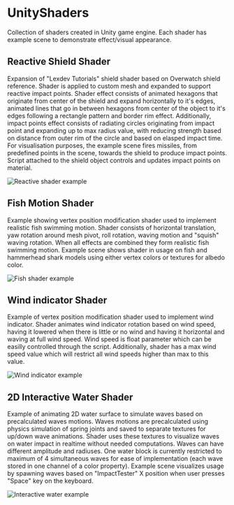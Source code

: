 # UnityShaders
Collection of shaders created in Unity game engine. Each shader has example scene to demonstrate effect/visual appearance.

## Reactive Shield Shader
Expansion of "Lexdev Tutorials" shield shader based on Overwatch shield reference. Shader is applied to custom mesh and expanded to support reactive impact points.
Shader effect consists of animated hexagons that originate from center of the shield and expand horizontally to it's edges, animated lines that go in between hexagons
from center of the object to it's edges following a rectangle pattern and border rim effect. Additionally, impact points effect consists of radiating circles originating from 
impact point and expanding up to max radius value, with reducing strength based on distance from outer rim of the circle and based on elasped impact time. For visualisation purposes,
the example scene fires missiles, from predefined points in the scene, towards the shield to produce impact points. Script attached to the shield object controls and updates 
impact points on material.

![Reactive shader example](ExampleVideos/ReactiveShield.gif)

## Fish Motion Shader
Example showing vertex position modification shader used to implement realistic fish swimming motion. Shader consists of horizontal translation, yaw rotation around
mesh pivot, roll rotation, waving motion and "squish" waving rotation. When all effects are combined they form realistic fish swimming motion. Example scene shows 
shader in usage on fish and hammerhead shark models using either vertex colors or textures for albedo color.

![Fish shader example](ExampleVideos/FishShaderExample.gif)

## Wind indicator Shader
Example of vertex position modification shader used to implement wind indicator. Shader animates wind indicator rotation based on wind speed, having it lowered when 
there is little or no wind and having it horizontal and waving at full wind speed. Wind speed is float parameter which can be easilly controlled through the script.
Additionally, shader has a max wind speed value which will restrict all wind speeds higher than max to this value.

![Wind indicator example](ExampleVideos/WindIndicatorExample.gif)

## 2D Interactive Water Shader
Example of animating 2D water surface to simulate waves based on precalculated waves motions. Waves motions are precalculated using physics simulation of spring joints and saved
to separate textures for up/down wave animations. Shader uses these textures to visualize waves on water impact in realtime without needed computations. Waves can have 
different amplitude and radiuses. One water block is currently restricted to maximum of 4 simultaneous waves for ease of implementation (each wave stored in one channel of
a color property). Example scene visualizes usage by spawning waves based on "ImpactTester" X position when user presses "Space" key on the keyboard.

![Interactive water example](ExampleVideos/InteractiveWaterExample.gif)
